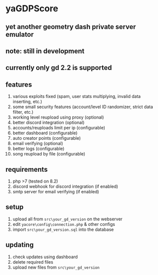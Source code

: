 # yaGDPScore
## yet another geometry dash private server emulator

## note: still in development
## currently only gd 2.2 is supported

## features
1. various exploits fixed (spam, user stats multiplying, invalid data inserting, etc.)
2. some small security features (account/level ID randomizer, strict data filter, etc.)
3. working level reupload using proxy (optional)
4. better discord integration (optional)
5. accounts/reuploads limit per ip (configurable)
6. better dashboard (configurable)
7. auto creator points (configurable)
8. email verifying (optional)
9. better logs (configurable)
10. song reupload by file (configurable)

## requirements
1. php >7 (tested on 8.2)
2. discord webhook for discord integration (if enabled)
3. smtp server for email verifying (if enabled)

## setup
1. upload all from `src\your_gd_version` on the webserver
2. edit `yacore\config\connection.php` & other configs
3. import `src\your_gd_version.sql` into the database

## updating
1. check updates using dashboard
2. delete required files
3. upload new files from `src\your_gd_version`
